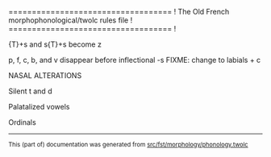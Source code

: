 =================================== !
The Old French morphophonological/twolc rules file !
=================================== !

{T}+s and s{T}+s become z

p, f, c, b, and v disappear before inflectional -s
FIXME: change to labials + c

NASAL ALTERATIONS

Silent t and d

Palatalized vowels

Ordinals

* * *

<small>This (part of) documentation was generated from [src/fst/morphology/phonology.twolc](https://github.com/giellalt/lang-fro/blob/main/src/fst/morphology/phonology.twolc)</small>
